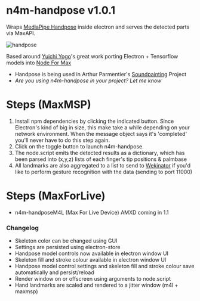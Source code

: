 # n4m-handpose v1.0.1
Wraps [MediaPipe Handpose](https://github.com/tensorflow/tfjs-models/tree/master/handpose) inside electron and serves the detected parts via MaxAPI.

![handpose](https://user-images.githubusercontent.com/43569216/81646758-261df680-946f-11ea-825a-81d8d81abe4e.gif)

Based around [Yuichi Yogo](https://github.com/yuichkun)'s great work porting Electron + Tensorflow models into [Node For Max](https://github.com/Cycling74/n4m-examples)

- Handpose is being used in Arthur Parmentier's [Soundpainting](https://github.com/arthur-parmentier/soundpainting-signs-gestures-recognition) Project
- *Are you using n4m-handpose in your project? Let me know*


# Steps (MaxMSP)
1. Install npm dependencies by clicking the indicated button. Since Electron's kind of big in size, this make take a while depending on your network environment. When the message object says it's 'completed' you'll never have to do this step again.
2. Click on the toggle button to launch n4m-handpose. 
3. The node.script emits the detected results as a dictionary, which has been parsed into (x,y,z) lists of each finger's tip positions & palmbase
4. All landmarks are also aggregated to a list to send to [Wekinator](http://www.wekinator.org/) if you'd like to perform gesture recognition with the data (sending to port 11000)

# Steps (MaxForLive)
- n4m-handposeM4L (Max For Live Device) AMXD coming in 1.1

### Changelog
- Skeleton color can be changed using GUI
- Settings are persisted using electron-store
- Handpose model controls now available in electron window UI
- Skeleton fill and stroke colour available in electron window UI
- Handpose model control settings and skeleton fill and stroke colour save automatically and persist/reload 
- Render window on or offscreen using arguments to node.script
- Hand landmarks are scaled and rendered to a jitter window (m4l + maxmsp)
